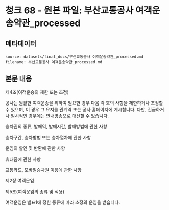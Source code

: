 # 청크 68 - 원본 파일: 부산교통공사 여객운송약관_processed

## 메타데이터

```
source: datasets/final_docs/부산교통공사 여객운송약관_processed.md
filename: 부산교통공사 여객운송약관_processed.md
```

## 본문 내용

제4조(여객운송의 제한 또는 조정)

공사는 원활한 여객운송을 위하여 필요한 경우 다음 각 호의 사항을 제한하거나 조정할 수 있으며, 이 경우 그 요지를 관계역 또는 공사 홈페이지에 게시합니다. 다만, 긴급하거나 일시적인 경우에는 안내방송으로 대신할 수 있습니다.

승차권의 종류, 발매역, 발매시간, 발매방법에 관한 사항

승차구간, 승차방법 또는 승차열차에 관한 사항

운임의 할인 및 반환에 관한 사항

휴대품에 관한 사항

교통카드, 모바일승차권 이용에 관한 사항

제2장 여객운임

제5조(여객운임의 종류 및 적용)

여객운임은 별표1에 정한 종류에 따라 소정의 운임을 받습니다.